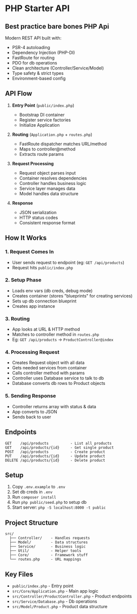 # PHP Starter API 

## Best practice bare bones PHP Api

Modern REST API built with:
- PSR-4 autoloading
- Dependency Injection (PHP-DI)
- FastRoute for routing
- PDO for db operations
- Clean architecture (Controller/Service/Model)
- Type safety & strict types
- Environment-based config

## API Flow

1. **Entry Point** (`public/index.php`)
   - Bootstrap DI container
   - Register service factories
   - Initialize Application

2. **Routing** (`Application.php` + `routes.php`)
   - FastRoute dispatcher matches URL/method
   - Maps to controller@method
   - Extracts route params

3. **Request Processing**
   - Request object parses input
   - Container resolves dependencies
   - Controller handles business logic
   - Service layer manages data
   - Model handles data structure

4. **Response**
   - JSON serialization
   - HTTP status codes
   - Consistent response format

## How It Works

### 1. Request Comes In
- User sends request to endpoint (eg: `GET /api/products`)
- Request hits `public/index.php`

### 2. Setup Phase
- Loads env vars (db creds, debug mode)
- Creates container (stores "blueprints" for creating services)
- Sets up db connection blueprint
- Creates app instance

### 3. Routing
- App looks at URL & HTTP method
- Matches to controller method in `routes.php`
- Eg: `GET /api/products` → `ProductController@index`

### 4. Processing Request
- Creates Request object with all data
- Gets needed services from container
- Calls controller method with params
- Controller uses Database service to talk to db
- Database converts db rows to Product objects

### 5. Sending Response
- Controller returns array with status & data
- App converts to JSON
- Sends back to user

## Endpoints

```
GET    /api/products          - List all products
GET    /api/products/{id}     - Get single product
POST   /api/products          - Create product
PUT    /api/products/{id}     - Update product
DELETE /api/products/{id}     - Delete product
```

## Setup

1. Copy `.env.example` to `.env`
2. Set db creds in `.env`
3. Run `composer install`
4. Run `php public/seed.php` to setup db
5. Start server: `php -S localhost:8000 -t public`

## Project Structure

```
src/
  ├── Controller/    - Handles requests
  ├── Model/         - Data structures
  ├── Service/       - Business logic
  ├── Util/          - Helper tools
  ├── Core/          - Framework stuff
  └── routes.php     - URL mappings
```

## Key Files

- `public/index.php` - Entry point
- `src/Core/Application.php` - Main app logic
- `src/Controller/ProductController.php` - Product endpoints
- `src/Service/Database.php` - Db operations
- `src/Model/Product.php` - Product data structure
